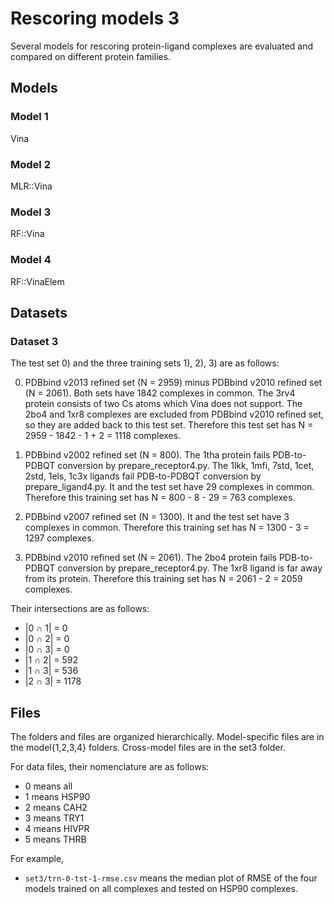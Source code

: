 # Rescoring models 3

Several models for rescoring protein-ligand complexes are evaluated and compared on different protein families.

## Models

### Model 1

Vina

### Model 2

MLR::Vina

### Model 3

RF::Vina

### Model 4

RF::VinaElem

## Datasets

### Dataset 3

The test set 0) and the three training sets 1), 2), 3) are as follows:

0) PDBbind v2013 refined set (N = 2959) minus PDBbind v2010 refined set (N = 2061). Both sets have 1842 complexes in common. The 3rv4 protein consists of two Cs atoms which Vina does not support. The 2bo4 and 1xr8 complexes are excluded from PDBbind v2010 refined set, so they are added back to this test set. Therefore this test set has N = 2959 - 1842 - 1 + 2 = 1118 complexes.

1) PDBbind v2002 refined set (N = 800). The 1tha protein fails PDB-to-PDBQT conversion by prepare_receptor4.py. The 1lkk, 1mfi, 7std, 1cet, 2std, 1els, 1c3x ligands fail PDB-to-PDBQT conversion by prepare_ligand4.py. It and the test set have 29 complexes in common. Therefore this training set has N = 800 - 8 - 29 = 763 complexes.

2) PDBbind v2007 refined set (N = 1300). It and the test set have 3 complexes in common. Therefore this training set has N = 1300 - 3 = 1297 complexes.

3) PDBbind v2010 refined set (N = 2061). The 2bo4 protein fails PDB-to-PDBQT conversion by prepare_receptor4.py. The 1xr8 ligand is far away from its protein. Therefore this training set has N = 2061 - 2 = 2059 complexes.

Their intersections are as follows:

* |0 ∩ 1| = 0
* |0 ∩ 2| = 0
* |0 ∩ 3| = 0
* |1 ∩ 2| = 592
* |1 ∩ 3| = 536
* |2 ∩ 3| = 1178

## Files

The folders and files are organized hierarchically. Model-specific files are in the model{1,2,3,4} folders. Cross-model files are in the set3 folder.

For data files, their nomenclature are as follows:

* 0 means all
* 1 means HSP90
* 2 means CAH2
* 3 means TRY1
* 4 means HIVPR
* 5 means THRB

For example,

* `set3/trn-0-tst-1-rmse.csv` means the median plot of RMSE of the four models trained on all complexes and tested on HSP90 complexes.

